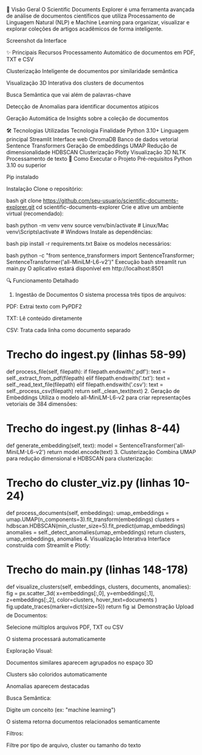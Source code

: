📌 Visão Geral
O Scientific Documents Explorer é uma ferramenta avançada de análise de documentos científicos que utiliza Processamento de Linguagem Natural (NLP) e Machine Learning para organizar, visualizar e explorar coleções de artigos acadêmicos de forma inteligente.

Screenshot da Interface

✨ Principais Recursos
Processamento Automático de documentos em PDF, TXT e CSV

Clusterização Inteligente de documentos por similaridade semântica

Visualização 3D Interativa dos clusters de documentos

Busca Semântica que vai além de palavras-chave

Detecção de Anomalias para identificar documentos atípicos

Geração Automática de Insights sobre a coleção de documentos

🛠️ Tecnologias Utilizadas
Tecnologia	Finalidade
Python 3.10+	Linguagem principal
Streamlit	Interface web
ChromaDB	Banco de dados vetorial
Sentence Transformers	Geração de embeddings
UMAP	Redução de dimensionalidade
HDBSCAN	Clusterização
Plotly	Visualização 3D
NLTK	Processamento de texto
🚀 Como Executar o Projeto
Pré-requisitos
Python 3.10 ou superior

Pip instalado

Instalação
Clone o repositório:

bash
git clone https://github.com/seu-usuario/scientific-documents-explorer.git
cd scientific-documents-explorer
Crie e ative um ambiente virtual (recomendado):

bash
python -m venv venv
source venv/bin/activate  # Linux/Mac
venv\Scripts\activate  # Windows
Instale as dependências:

bash
pip install -r requirements.txt
Baixe os modelos necessários:

bash
python -c "from sentence_transformers import SentenceTransformer; SentenceTransformer('all-MiniLM-L6-v2')"
Execução
bash
streamlit run main.py
O aplicativo estará disponível em http://localhost:8501

🔍 Funcionamento Detalhado
1. Ingestão de Documentos
O sistema processa três tipos de arquivos:

PDF: Extrai texto com PyPDF2

TXT: Lê conteúdo diretamente

CSV: Trata cada linha como documento separado


# Trecho do ingest.py (linhas 58-99)
def process_file(self, filepath):
    if filepath.endswith('.pdf'):
        text = self._extract_from_pdf(filepath)
    elif filepath.endswith('.txt'):
        text = self._read_text_file(filepath)
    elif filepath.endswith('.csv'):
        text = self._process_csv(filepath)
    return self._clean_text(text)
2. Geração de Embeddings
Utiliza o modelo all-MiniLM-L6-v2 para criar representações vetoriais de 384 dimensões:

# Trecho do ingest.py (linhas 8-44)
def generate_embedding(self, text):
    model = SentenceTransformer('all-MiniLM-L6-v2')
    return model.encode(text)
3. Clusterização
Combina UMAP para redução dimensional e HDBSCAN para clusterização:

# Trecho do cluster_viz.py (linhas 10-24)
def process_documents(self, embeddings):
    umap_embeddings = umap.UMAP(n_components=3).fit_transform(embeddings)
    clusters = hdbscan.HDBSCAN(min_cluster_size=5).fit_predict(umap_embeddings)
    anomalies = self._detect_anomalies(umap_embeddings)
    return clusters, umap_embeddings, anomalies
4. Visualização Interativa
Interface construída com Streamlit e Plotly:


# Trecho do main.py (linhas 148-178)
def visualize_clusters(self, embeddings, clusters, documents, anomalies):
    fig = px.scatter_3d(
        x=embeddings[:,0], y=embeddings[:,1], z=embeddings[:,2],
        color=clusters, hover_text=documents
    )
    fig.update_traces(marker=dict(size=5))
    return fig
📊 Demonstração
Upload de Documentos:

Selecione múltiplos arquivos PDF, TXT ou CSV

O sistema processará automaticamente

Exploração Visual:

Documentos similares aparecem agrupados no espaço 3D

Clusters são coloridos automaticamente

Anomalias aparecem destacadas

Busca Semântica:

Digite um conceito (ex: "machine learning")

O sistema retorna documentos relacionados semanticamente

Filtros:

Filtre por tipo de arquivo, cluster ou tamanho do texto
